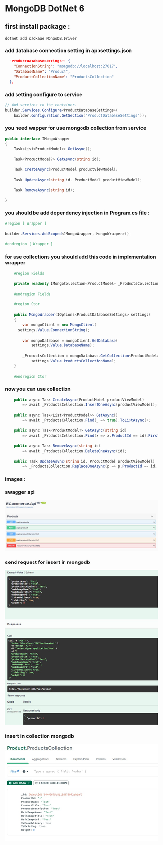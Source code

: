 # MongoDB DotNet 6

## first install package :
```
dotnet add package MongoDB.Driver
```

### add database connection setting in appsettings.json

```json
  "ProductDatabaseSettings": {
    "ConnectionString": "mongodb://localhost:27017",
    "DatabaseName": "Product",
    "ProductsCollectionName": "ProductsCollection"
  },
```

### add setting configure to service

```csharp
// Add services to the container.
builder.Services.Configure<ProductDatabaseSettings>(
    builder.Configuration.GetSection("ProductDatabaseSettings"));
```

### you need wapper for use mongodb collection from service

```csharp
public interface IMongoWrapper
{
    Task<List<ProductModel>> GetAsync();

    Task<ProductModel?> GetAsync(string id);

    Task CreateAsync(ProductModel productViewModel);

    Task UpdateAsync(string id, ProductModel productViewModel);

    Task RemoveAsync(string id);

}
```

### you should be add dependency injection in Program.cs file :

```csharp
#region [ Wrapper ]

builder.Services.AddScoped<IMongoWrapper, MongoWrapper>();

#endregion [ Wrapper ]
```

### for use collections you should add this code in implementation wrapper

```csharp
    #region Fields

    private readonly IMongoCollection<ProductModel> _ProductsCollection;

    #endregion Fields

    #region Ctor

    public MongoWrapper(IOptions<ProductDatabaseSettings> settings)
    {
        var mongoClient = new MongoClient(
      settings.Value.ConnectionString);

        var mongoDatabase = mongoClient.GetDatabase(
            settings.Value.DatabaseName);

        _ProductsCollection = mongoDatabase.GetCollection<ProductModel>(
            settings.Value.ProductsCollectionName);
    }

    #endregion Ctor
```


### now you can use collection 

```csharp
    public async Task CreateAsync(ProductModel productViewModel)
        => await _ProductsCollection.InsertOneAsync(productViewModel);

    public async Task<List<ProductModel>> GetAsync()
        => await _ProductsCollection.Find(_ => true).ToListAsync();

    public async Task<ProductModel?> GetAsync(string id)
        => await _ProductsCollection.Find(x => x.ProductId == id).FirstOrDefaultAsync();

    public async Task RemoveAsync(string id)
        => await _ProductsCollection.DeleteOneAsync(id);

    public Task UpdateAsync(string id, ProductModel productViewModel)
        => _ProductsCollection.ReplaceOneAsync(p => p.ProductId == id, productViewModel);
```

### images : 

### swagger api
![My Remote Image](https://github.com/nosratifarhad/MongoDB/blob/main/imgs/Annotation2.jpg)

### send request for insert in mongodb
![My Remote Image](https://github.com/nosratifarhad/MongoDB/blob/main/imgs/Annotation4.jpg)

### insert in collection mongodb 
![My Remote Image](https://github.com/nosratifarhad/MongoDB/blob/main/imgs/Annotation1.jpg)


